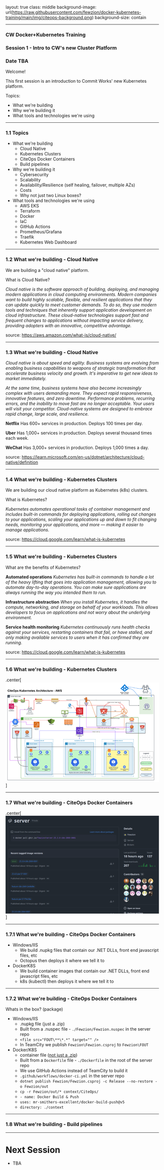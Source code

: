 layout: true
class: middle
background-image: url(https://raw.githubusercontent.com/fewzion/docker-kubernetes-training/main/img/citeops-background.png)
background-size: contain

---

### CW Docker+Kubernetes Training
### Session 1 - Intro to CW's new Cluster Platform
### Date TBA

Welcome!

This first session is an introduction to Commit Works' new Kubernetes platform.

Topics:
- What we're building
- Why we're building it
- What tools and technologies we're using

---

### 1.1 Topics

- What we're building
  - Cloud Native
  - Kubernetes Clusters
  - CiteOps Docker Containers
  - Build pipelines
- Why we're building it
  - Cybersecurity
  - Scalability
  - Availability/Resilience (self healing, failover, multiple AZs)
  - Costs
  - Why not just two Linux boxes?
- What tools and technologies we're using
  - AWS EKS
  - Terraform
  - Docker
  - IaC
  - GitHub Actions
  - Prometheus/Grafana
  - Traefik
  - Kubernetes Web Dashboard

---

### 1.2 What we're building - Cloud Native

We are building a "cloud native" platform.

What is Cloud Native?

*Cloud native is the software approach of building, deploying, and managing modern applications in cloud computing environments. Modern companies want to build highly scalable, flexible, and resilient applications that they can update quickly to meet customer demands. To do so, they use modern tools and techniques that inherently support application development on cloud infrastructure. These cloud-native technologies support fast and frequent changes to applications without impacting service delivery, providing adopters with an innovative, competitive advantage.*

source: https://aws.amazon.com/what-is/cloud-native/

---

### 1.3 What we're building - Cloud Native

*Cloud native is about speed and agility. Business systems are evolving from enabling business capabilities to weapons of strategic transformation that accelerate business velocity and growth. It's imperative to get new ideas to market immediately.*

*At the same time, business systems have also become increasingly complex with users demanding more. They expect rapid responsiveness, innovative features, and zero downtime. Performance problems, recurring errors, and the inability to move fast are no longer acceptable. Your users will visit your competitor. Cloud-native systems are designed to embrace rapid change, large scale, and resilience.*

**Netflix** Has 600+ services in production. Deploys 100 times per day.

**Uber**  Has 1,000+ services in production. Deploys several thousand times each week.

**WeChat**  Has 3,000+ services in production. Deploys 1,000 times a day.

source: https://learn.microsoft.com/en-us/dotnet/architecture/cloud-native/definition

---

### 1.4 What we're building - Kubernetes Clusters

We are building our cloud native platform as Kubernetes (k8s) clusters.

What is Kubernetes?

*Kubernetes automates operational tasks of container management and includes built-in commands for deploying applications, rolling out changes to your applications, scaling your applications up and down to fit changing needs, monitoring your applications, and more — making it easier to manage applications.*

source: https://cloud.google.com/learn/what-is-kubernetes

---

### 1.5 What we're building - Kubernetes Clusters

What are the benefits of Kubernetes?

**Automated operations** *Kubernetes has built-in commands to handle a lot of the heavy lifting that goes into application management, allowing you to automate day-to-day operations. You can make sure applications are always running the way you intended them to run.*

**Infrastructure abstraction** *When you install Kubernetes, it handles the compute, networking, and storage on behalf of your workloads. This allows developers to focus on applications and not worry about the underlying environment.*

**Service health monitoring** *Kubernetes continuously runs health checks against your services, restarting containers that fail, or have stalled, and only making available services to users when it has confirmed they are running.*

source: https://cloud.google.com/learn/what-is-kubernetes

---

### 1.6 What we're building - Kubernetes Clusters

.center[![](https://raw.githubusercontent.com/fewzion/docker-kubernetes-training/main/img/CiteOps.Kubernetes.Architecture-AWS.png)]

---

### 1.7 What we're building - CiteOps Docker Containers


.center[![](https://raw.githubusercontent.com/fewzion/docker-kubernetes-training/main/img/server.ghcr.png)]

---

### 1.7.1 What we're building - CiteOps Docker Containers

- Windows/IIS
  - We build .nupkg files that contain our .NET DLLs, front end javascript files, etc
  - Octopus then deploys it where we tell it to
- DockerK8S
  - We build container images that contain our .NET DLLs, front end javascript files, etc
  - k8s (kubectl) then deploys it where we tell it to

---

### 1.7.2 What we're building - CiteOps Docker Containers

Whats in the box? (package)
- Windows/IIS
  - .nupkg file (just a .zip)
  - Built from a .nuspec file - `./Fewzion/Fewzion.nuspec` in the server repo
  - `<file src="FOUT\**\*.*" target="" />`
  - In TeamCity we publish `Fewzion\Fewzion.csproj` to `Fewzion\FOUT`
- Docker/K8S
  - container file ([not just a .zip](https://fewzion.github.io/docker-kubernetes-training/6/#17))
  - Built from a `Dockerfile` file - `./Dockerfile` in the root of the server repo
  - We use GitHub Actions instead of TeamCity to build it
  - `.github/workflows/docker-ci.yml` in the server repo
  - `dotnet publish Fewzion/Fewzion.csproj -c Release --no-restore -o Fewzion/out`
  - `cp -r Fewzion/out/* context/CiteOps/`
  - `- name: Docker Build & Push`
  - `uses: mr-smithers-excellent/docker-build-push@v5`
  - `directory: ./context`

---

### 1.8 What we're building - Build pipelines

---

# Next Session

- TBA
